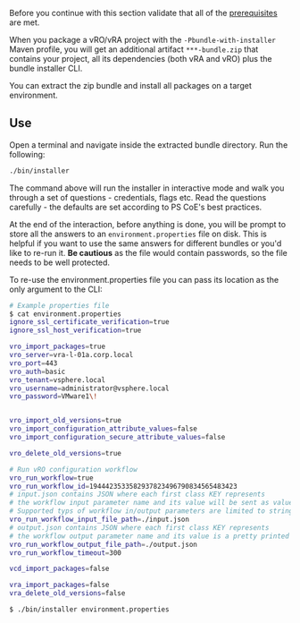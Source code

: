 Before you continue with this section validate that all of the [prerequisites](./Setup-Developer-Workstation.md) are met.

When you package a vRO/vRA project with the `-Pbundle-with-installer` Maven profile, you will get an additional artifact `***-bundle.zip` that contains your project, all its dependencies (both vRA and vRO) plus the bundle installer CLI.

You can extract the zip bundle and install all packages on a target environment.

## Use

Open a terminal and navigate inside the extracted bundle directory. Run the following:

```bash
./bin/installer
```

The command above will run the installer in interactive mode and walk you through a set of questions - credentials, flags etc. Read the questions carefully - the defaults are set according to PS CoE's best practices.

At the end of the interaction, before anything is done, you will be prompt to store all the answers to an `environment.properties` file on disk. This is helpful if you want to use the same answers for different bundles or you'd like to re-run it. **Be cautious** as the file would contain passwords, so the file needs to be well protected.

To re-use the environment.properties file you can pass its location as the only argument to the CLI:

```bash
# Example properties file
$ cat environment.properties
ignore_ssl_certificate_verification=true
ignore_ssl_host_verification=true

vro_import_packages=true
vro_server=vra-l-01a.corp.local
vro_port=443
vro_auth=basic
vro_tenant=vsphere.local
vro_username=administrator@vsphere.local
vro_password=VMware1\!


vro_import_old_versions=true
vro_import_configuration_attribute_values=false
vro_import_configuration_secure_attribute_values=false

vro_delete_old_versions=true

# Run vRO configuration workflow
vro_run_workflow=true
vro_run_workflow_id=1944423533582937823496790834565483423
# input.json contains JSON where each first class KEY represents
# the workflow input parameter name and its value will be sent as value
# Supported typs of workflow in/output parameters are limited to strings
vro_run_workflow_input_file_path=./input.json
# output.json contains JSON where each first class KEY represents
# the workflow output parameter name and its value is a pretty printed value as JSON
vro_run_workflow_output_file_path=./output.json
vro_run_workflow_timeout=300

vcd_import_packages=false

vra_import_packages=false
vra_delete_old_versions=false

$ ./bin/installer environment.properties
```
